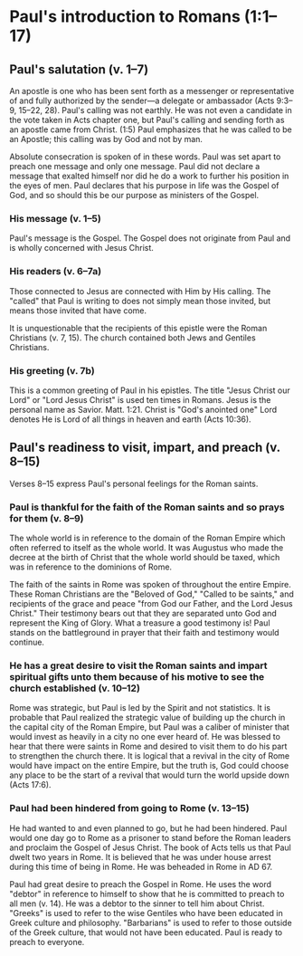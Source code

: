 # Paul's introduction to Romans (1:1–17)

## Paul's salutation (v. 1–7)

An apostle is one who has been sent forth as a messenger or representative of and fully authorized by the sender—a delegate or ambassador (Acts 9:3–9, 15–22, 28). Paul's calling was not earthly. He was not even a candidate in the vote taken in Acts chapter one, but Paul's calling and sending forth as an apostle came from Christ. (1:5) Paul emphasizes that he was called to be an Apostle; this calling was by God and not by man.

Absolute consecration is spoken of in these words. Paul was set apart to preach one message and only one message. Paul did not declare a message that exalted himself nor did he do a work to further his position in the eyes of men. Paul declares that his purpose in life was the Gospel of God, and so should this be our purpose as ministers of the Gospel.

### His message (v. 1–5)

Paul's message is the Gospel. The Gospel does not originate from Paul and is wholly concerned with Jesus Christ.

<!--The Gospel of Christ was revealed by Scripture. Paul shows this in the letter, since he quotes the Old Testament more than he does in any of his other letters.-->

### His readers (v. 6–7a)

Those connected to Jesus are connected with Him by His calling. The "called" that Paul is writing to does not simply mean those invited, but means those invited that have come.

It is unquestionable that the recipients of this epistle were the Roman Christians (v. 7, 15). The church contained both Jews and Gentiles Christians.

### His greeting (v. 7b)

This is a common greeting of Paul in his epistles. The title "Jesus Christ our Lord" or "Lord Jesus Christ" is used ten times in Romans. Jesus is the personal name as Savior. Matt. 1:21. Christ is "God's anointed one" Lord denotes He is Lord of all things in heaven and earth (Acts 10:36).

## Paul's readiness to visit, impart, and preach (v. 8–15)

Verses 8–15 express Paul's personal feelings for the Roman saints.

### Paul is thankful for the faith of the Roman saints and so prays for them (v. 8–9)

The whole world is in reference to the domain of the Roman Empire which often referred to itself as the whole world. It was Augustus who made the decree at the birth of Christ that the whole world should be taxed, which was in reference to the dominions of Rome.

The faith of the saints in Rome was spoken of throughout the entire Empire. These Roman Christians are the "Beloved of God," "Called to be saints," and recipients of the grace and peace "from God our Father, and the Lord Jesus Christ." Their testimony bears out that they are separated unto God and represent the King of Glory. What a treasure a good testimony is! Paul stands on the battleground in prayer that their faith and testimony would continue.

### He has a great desire to visit the Roman saints and impart spiritual gifts unto them because of his motive to see the church established (v. 10–12)

Rome was strategic, but Paul is led by the Spirit and not statistics. It is probable that Paul realized the strategic value of building up the church in the capital city of the Roman Empire, but Paul was a caliber of minister that would invest as heavily in a city no one ever heard of. He was blessed to hear that there were saints in Rome and desired to visit them to do his part to strengthen the church there. It is logical that a revival in the city of Rome would have impact on the entire Empire, but the truth is, God could choose any place to be the start of a revival that would turn the world upside down (Acts 17:6).

### Paul had been hindered from going to Rome (v. 13–15)

He had wanted to and even planned to go, but he had been hindered. Paul would one day go to Rome as a prisoner to stand before the Roman leaders and proclaim the Gospel of Jesus Christ. The book of Acts tells us that Paul dwelt two years in Rome. It is believed that he was under house arrest during this time of being in Rome. He was beheaded in Rome in AD 67.

Paul had great desire to preach the Gospel in Rome. He uses the word "debtor" in reference to himself to show that he is committed to preach to all men (v. 14). He was a debtor to the sinner to tell him about Christ. "Greeks" is used to refer to the wise Gentiles who have been educated in Greek culture and philosophy. "Barbarians" is used to refer to those outside of the Greek culture, that would not have been educated. Paul is ready to preach to everyone.

<!--The opposition of Greek and barbarian is standard in Greek and Latin texts of the educated elite, dividing the world between those who participate in Greco-Roman culture and those who do not

Gaventa, B. R. (2024). Romans: A Commentary (C. C. Black, J. T. Carroll, & S. E. Hylen, Eds.; First edition, p. 44). Westminster John Knox Press.-->
